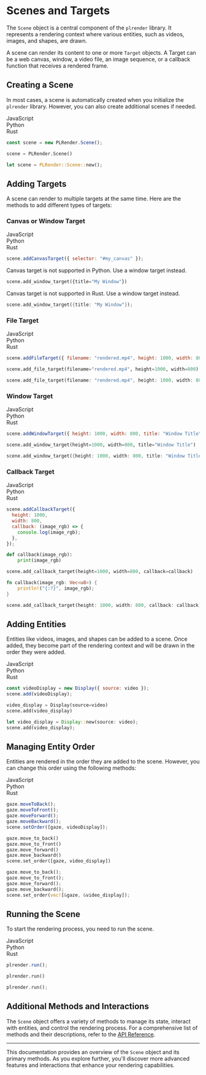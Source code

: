 # Scenes and Targets

The `Scene` object is a central component of the `plrender` library. It represents a rendering context where various entities, such as videos, images, and shapes, are drawn.

A scene can render its content to one or more `Target` objects. A Target can be a web canvas, window, a video file, an image sequence, or a callback function that receives a rendered frame.

## Creating a Scene

In most cases, a scene is automatically created when you initialize the `plrender` library. However, you can also create additional scenes if needed.

<div class="tab-container">
    <div class="tab active" data-target="js">JavaScript</div>
    <div class="tab" data-target="python">Python</div>
    <div class="tab" data-target="rust">Rust</div>
</div>

<div class="code-block active js">

```javascript
const scene = new PLRender.Scene();
```

</div>

<div class="code-block python">

```python
scene = PLRender.Scene()
```

</div>

<div class="code-block rust">

```rust
let scene = PLRender::Scene::new();
```

</div>

## Adding Targets

A scene can render to multiple targets at the same time. Here are the methods to add different types of targets:

### Canvas or Window Target

<div class="tab-container">
    <div class="tab active" data-target="js">JavaScript</div>
    <div class="tab" data-target="python">Python</div>
    <div class="tab" data-target="rust">Rust</div>
</div>

<div class="code-block active js">

```javascript
scene.addCanvasTarget({ selector: "#my_canvas" });
```

</div>

<div class="code-block python">

Canvas target is not supported in Python. Use a window target instead.

```python
scene.add_window_target({title="My Window"})
```

</div>

<div class="code-block rust">

Canvas target is not supported in Rust. Use a window target instead.

```rust
scene.add_window_target({title: "My Window"});
```

</div>

### File Target

<div class="tab-container">
    <div class="tab active" data-target="js">JavaScript</div>
    <div class="tab" data-target="python">Python</div>
    <div class="tab" data-target="rust">Rust</div>
</div>

<div class="code-block active js">

```javascript
scene.addFileTarget({ filename: "rendered.mp4", height: 1000, width: 800 });
```

</div>

<div class="code-block python">

```python
scene.add_file_target(filename="rendered.mp4", height=1000, width=800)
```

</div>

<div class="code-block rust">

```rust
scene.add_file_target(filename: "rendered.mp4", height: 1000, width: 800);
```

</div>

### Window Target

<div class="tab-container">
    <div class="tab active" data-target="js">JavaScript</div>
    <div class="tab" data-target="python">Python</div>
    <div class="tab" data-target="rust">Rust</div>
</div>

<div class="code-block active js">

```javascript
scene.addWindowTarget({ height: 1000, width: 800, title: "Window Title" });
```

</div>

<div class="code-block python">

```python
scene.add_window_target(height=1000, width=800, title="Window Title")
```

</div>

<div class="code-block rust">

```rust
scene.add_window_target({height: 1000, width: 800, title: "Window Title"});
```

</div>

### Callback Target

<div class="tab-container">
    <div class="tab active" data-target="js">JavaScript</div>
    <div class="tab" data-target="python">Python</div>
    <div class="tab" data-target="rust">Rust</div>
</div>

<div class="code-block active js">

```javascript
scene.addCallbackTarget({
  height: 1000,
  width: 800,
  callback: (image_rgb) => {
    console.log(image_rgb);
  },
});
```

</div>

<div class="code-block python">

```python
def callback(image_rgb):
    print(image_rgb)

scene.add_callback_target(height=1000, width=800, callback=callback)
```

</div>

<div class="code-block rust">

```rust
fn callback(image_rgb: Vec<u8>) {
    println!("{:?}", image_rgb);
}

scene.add_callback_target(height: 1000, width: 800, callback: callback);
```

</div>

## Adding Entities

Entities like videos, images, and shapes can be added to a scene. Once added, they become part of the rendering context and will be drawn in the order they were added.

<div class="tab-container">
    <div class="tab active" data-target="js">JavaScript</div>
    <div class="tab" data-target="python">Python</div>
    <div class="tab" data-target="rust">Rust</div>
</div>

<div class="code-block active js">

```javascript
const videoDisplay = new Display({ source: video });
scene.add(videoDisplay);
```

</div>

<div class="code-block python">

```python
video_display = Display(source=video)
scene.add(video_display)
```

</div>

<div class="code-block rust">

```rust
let video_display = Display::new(source: video);
scene.add(video_display);
```

</div>

## Managing Entity Order

Entities are rendered in the order they are added to the scene. However, you can change this order using the following methods:

<div class="tab-container">
    <div class="tab active" data-target="js">JavaScript</div>
    <div class="tab" data-target="python">Python</div>
    <div class="tab" data-target="rust">Rust</div>
</div>

<div class="code-block active js">

```javascript
gaze.moveToBack();
gaze.moveToFront();
gaze.moveForward();
gaze.moveBackward();
scene.setOrder([gaze, videoDisplay]);
```

</div>

<div class="code-block python">

```python
gaze.move_to_back()
gaze.move_to_front()
gaze.move_forward()
gaze.move_backward()
scene.set_order([gaze, video_display])
```

</div>

<div class="code-block rust">

```rust
gaze.move_to_back();
gaze.move_to_front();
gaze.move_forward();
gaze.move_backward();
scene.set_order(vec![&gaze, &video_display]);
```

</div>

## Running the Scene

To start the rendering process, you need to run the scene.

<div class="tab-container">
    <div class="tab active" data-target="js">JavaScript</div>
    <div class="tab" data-target="python">Python</div>
    <div class="tab" data-target="rust">Rust</div>
</div>

<div class="code-block active js">

```javascript
plrender.run();
```

</div>

<div class="code-block python">

```python
plrender.run()
```

</div>

<div class="code-block rust">

```rust
plrender.run();
```

</div>

## Additional Methods and Interactions

The `Scene` object offers a variety of methods to manage its state, interact with entities, and control the rendering process. For a comprehensive list of methods and their descriptions, refer to the [API Reference](./api_reference/scene_class.md).

---

This documentation provides an overview of the `Scene` object and its primary methods. As you explore further, you'll discover more advanced features and interactions that enhance your rendering capabilities.
